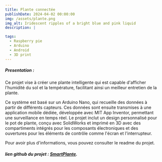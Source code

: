 ```yaml
---
title: Plante connectée
publishDate: 2024-04-02 00:00:00
img: /assets/plante.png
img_alt: Iridescent ripples of a bright blue and pink liquid
description: |

tags:
  - Raspberry pie
  - Arduino
  - Android
  - 3D print
---
```


##### Presentation : 

Ce projet vise à créer une plante intelligente qui est capable d'afficher l'humidité du sol et la température, facilitant ainsi un meilleur entretien de la plante.

Ce système est basé sur un Arduino Nano, qui recueille des données à partir de différents capteurs. Ces données sont ensuite transmises à une application mobile dédiée, développée avec MIT App Inventor, permettant une surveillance en temps réel. Le projet inclut un design personnalisé pour le pot de plante, conçu avec SolidWorks et imprimé en 3D avec des compartiments intégrés pour les composants électroniques et des ouvertures pour les éléments de contrôle comme l'écran et l'interrupteur.

Pour avoir plus d'informations, vous pouvez consulter le readme du projet.

#####  lien github du projet : [SmartPlante](https://github.com/yoniGdr/Smart-Plant).
